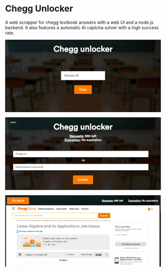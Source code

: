 # Chegg Unlocker
A web scrapper for chegg textbook answers with a web UI and a node.js backend. It also features a automatic AI captcha solver with a high success rate.

![Image 1](https://github.com/TahaInc/chegg-unlocker/blob/main/Screenshots/Screenshot_1.png?raw=true)

![Image 1](https://github.com/TahaInc/chegg-unlocker/blob/main/Screenshots/Screenshot_2.png?raw=true)

![Image 1](https://github.com/TahaInc/chegg-unlocker/blob/main/Screenshots/Screenshot_3.png?raw=true)
